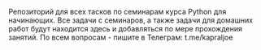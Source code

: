 Репозиторий для всех тасков по семинарам курса Python для начинающих.
Все задачи с семинаров, а также задачи для домашних работ будут находится здесь и добавляться по мере прохождения занятий.
По всем вопросам - пишите в Телеграм: t.me/kapraljoe
